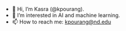 - 👋 Hi, I’m Kasra (@kpourang).
- 👀 I’m interested in AI and machine learning.
- 📫 How to reach me: kpourang@nd.edu

<!---
kpourang/kpourang is a ✨ special ✨ repository because its `README.md` (this file) appears on your GitHub profile.
You can click the Preview link to take a look at your changes.
--->
